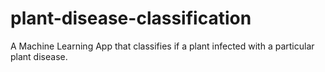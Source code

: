# plant-disease-classification
A Machine Learning App that classifies if a plant infected with a particular plant disease.
